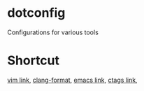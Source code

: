 # dotconfig
Configurations for various tools

# Shortcut
[vim link](.vimrc),
[clang-format](.clang-format),
[emacs link](.emacs),
[ctags link](ctags.md),


